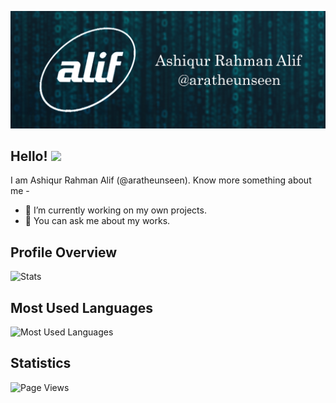![Header](https://github.com/aratheunseen/aratheunseen/blob/master/src/header.jpg "Header")

## Hello! <img src="https://raw.githubusercontent.com/MartinHeinz/MartinHeinz/master/wave.gif" width="30px">

I am Ashiqur Rahman Alif (@aratheunseen). Know more something about me -

- 🔭 I’m currently working on my own projects.
- 💬 You can ask me about my works.

## Profile Overview
![Stats](https://github-readme-stats.vercel.app/api?username=aratheunseen&theme=nord&show_icons=true&hide_border=true&count_private=true&hide=issues)

## Most Used Languages
![Most Used Languages](https://github-readme-stats.vercel.app/api/top-langs/?username=aratheunseen&theme=nord&show_icons=true&hide_border=true&layout=compact&langs_count=10)

<!--
## Most Used Languages
![Most Used Languages](https://github-readme-stats.vercel.app/api/top-langs/?username=aratheunseen&theme=nord&show_icons=true&hide_border=true&layout=compact&langs_count=10&hide=php,java)

## Repositories ![](https://github-readme-stats.vercel.app/api/pin/?username=aratheunseen&repo=flutter-task-manager&theme=nord&hide_border=true)
-->

## Statistics
![Page Views](https://visitor-badge.glitch.me/badge?page_id=aratheunseen&left_color=blue&right_color=black&left_text=Profile%20Views)
